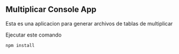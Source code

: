 ## Multiplicar Console App

Esta es una aplicacion para generar archivos de tablas de multiplicar

Ejecutar este comando



````
npm install

````